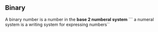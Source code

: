 ## Binary
A binary number is a number in the **base 2 numberal system**
``` a numeral system is a writing system for expressing numbers``
